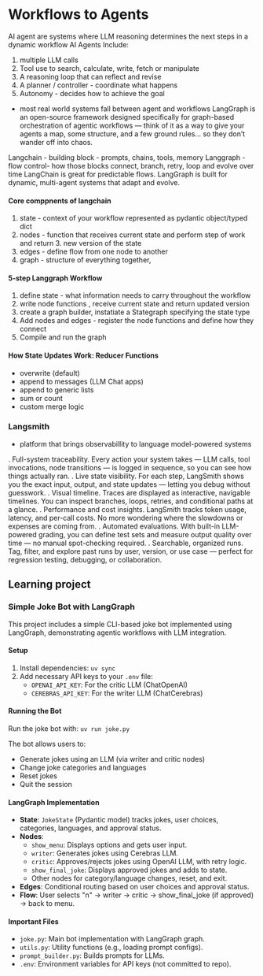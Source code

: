 # Workflows to Agents

AI agent are systems where LLM reasoning determines the next steps in a dynamic workflow
AI Agents Include:
1. multiple LLM calls
2. Tool use to search, calculate, write, fetch or manipulate
3. A reasoning loop that can reflect and revise
4. A planner / controller - coordinate what happens
5. Autonomy - decides how to achieve the goal

- most real world systems fall between agent and workflows
LangGraph is an open-source framework designed specifically for graph-based orchestration of agentic workflows — think of it as a way to give your agents a map, some structure, and a few ground rules... so they don’t wander off into chaos.

Langchain - building block - prompts, chains, tools, memory
Langgraph - flow control- how those blocks connect, branch, retry, loop and evolve over time
LangChain is great for predictable flows.
LangGraph is built for dynamic, multi-agent systems that adapt and evolve.

#### Core comppnents of langchain
1. state - context of your workflow represented as pydantic object/typed dict
2. nodes - function that receives current state and perform step of work and return 3. new version of the state
4. edges - define flow from one node to another
5. graph - structure of everything together, 

#### 5-step Langgraph Workflow
1. define state - what information needs to carry throughout the workflow
2. write node functions , receive current state and return updated version
3. create a graph builder, instatiate a Stategraph specifying the state type
4. Add nodes and edges - register the node functions and define how they connect
5. Compile and run the graph

#### How State Updates Work: Reducer Functions
- overwrite (default)
- append to messages (LLM Chat apps)
- append to generic lists
- sum or count
- custom merge logic

### Langsmith
- platform that brings observabillity to language model-powered systems   

. Full-system traceability. Every action your system takes — LLM calls, tool invocations, node transitions — is logged in sequence, so you can see how things actually ran.
. Live state visibility. For each step, LangSmith shows you the exact input, output, and state updates — letting you debug without guesswork.
. Visual timeline. Traces are displayed as interactive, navigable timelines. You can inspect branches, loops, retries, and conditional paths at a glance.
. Performance and cost insights. LangSmith tracks token usage, latency, and per-call costs. No more wondering where the slowdowns or expenses are coming from.
. Automated evaluations. With built-in LLM-powered grading, you can define test sets and measure output quality over time — no manual spot-checking required.
. Searchable, organized runs. Tag, filter, and explore past runs by user, version, or use case — perfect for regression testing, debugging, or collaboration.

## Learning project

### Simple Joke Bot with LangGraph

This project includes a simple CLI-based joke bot implemented using LangGraph, demonstrating agentic workflows with LLM integration.

#### Setup
1. Install dependencies: `uv sync`
2. Add necessary API keys to your `.env` file:
   - `OPENAI_API_KEY`: For the critic LLM (ChatOpenAI)
   - `CEREBRAS_API_KEY`: For the writer LLM (ChatCerebras)

#### Running the Bot
Run the joke bot with: `uv run joke.py`

The bot allows users to:
- Generate jokes using an LLM (via writer and critic nodes)
- Change joke categories and languages
- Reset jokes
- Quit the session

#### LangGraph Implementation
- **State**: `JokeState` (Pydantic model) tracks jokes, user choices, categories, languages, and approval status.
- **Nodes**: 
  - `show_menu`: Displays options and gets user input.
  - `writer`: Generates jokes using Cerebras LLM.
  - `critic`: Approves/rejects jokes using OpenAI LLM, with retry logic.
  - `show_final_joke`: Displays approved jokes and adds to state.
  - Other nodes for category/language changes, reset, and exit.
- **Edges**: Conditional routing based on user choices and approval status.
- **Flow**: User selects "n" → writer → critic → show_final_joke (if approved) → back to menu.

#### Important Files
- `joke.py`: Main bot implementation with LangGraph graph.
- `utils.py`: Utility functions (e.g., loading prompt configs).
- `prompt_builder.py`: Builds prompts for LLMs.
- `.env`: Environment variables for API keys (not committed to repo).